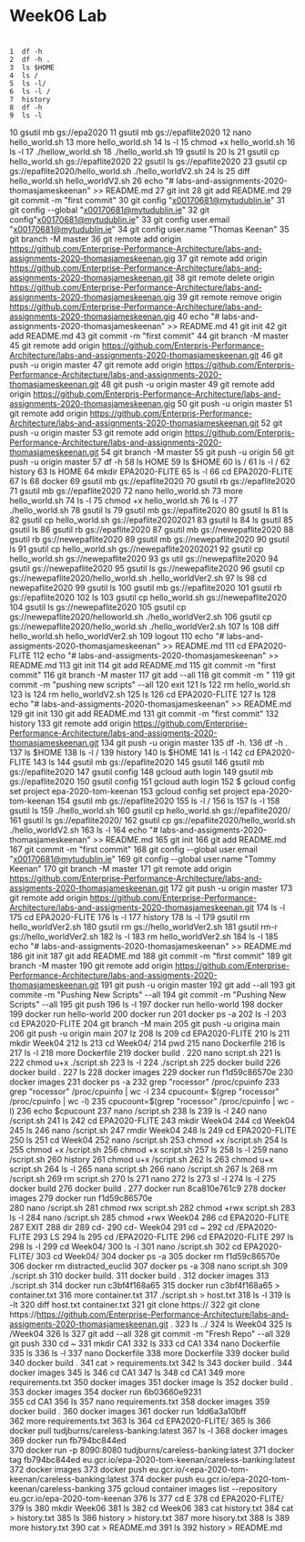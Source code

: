# Week06 Lab <H1>


    1  df -h
    2  df -h .
    3  ls $HOME
    4  ls /
    5  ls -l/
    6  ls -l /
    7  history
    8  df -h
    9  ls -l
   10  gsutil mb gs://epa2020
   11  gsutil mb gs://epaflite2020
   12  nano hello_world.sh
   13  more hello_world.sh
   14  ls -l
   15  chmod +x hello_world.sh
   16  ls -l
   17  ./hellow_world.sh
   18  ./hello_world.sh
   19  gsutil ls
   20  ls
   21  gsutil cp hello_world.sh gs://epaflite2020
   22  gsutil ls gs://epaflite2020
   23  gsutil cp gs://epaflite2020/hello_world.sh ./hello_worldV2.sh
   24  ls
   25  diff hello_world.sh hello_worldV2.sh
   26  echo "# labs-and-assignments-2020-thomasjameskeenan" >> README.md
   27  git init
   28  git add README.md
   29  git commit -m "first commit"
   30  git config "x00170681@mytudublin.ie"
   31  git config --global "x00170681@mytudublin.ie"
   32  git config"x00170681@mytudublin.ie"
   33  git config user.email "x00170681@mytudublin.ie"
   34  git config user.name "Thomas Keenan"
   35  git branch -M master
   36  git remote add origin https://github.com/Enterprise-Performance-Architecture/labs-and-assignments-2020-thomasjameskeenan.gig
   37  git remote add origin https://github.com/Enterprise-Performance-Architecture/labs-and-assignments-2020-thomasjameskeenan.git
   38  git remote delete origin https://github.com/Enterprise-Performance-Architecture/labs-and-assignments-2020-thomasjameskeenan.gig
   39  git remote remove origin https://github.com/Enterprise-Performance-Architecture/labs-and-assignments-2020-thomasjameskeenan.gig
   40  echo "# labs-and-assignments-2020-thomasjameskeenan" >> README.md
   41  git init
   42  git add README.md
   43  git commit -m "first commit"
   44  git branch -M master
   45  git remote add origin https://github.com/Enterpris-Performance-Architecture/labs-and-assignments-2020-thomasjameskeenan.git
   46  git push -u origin master
   47  git remote add origin https://github.com/Enterpris-Performance-Architecture/labs-and-assignments-2020-thomasjameskeenan.git
   48  git push -u origin master
   49  git remote add origin https://github.com/Enterpris-Performance-Architecture/labs-and-assignments-2020-thomasjameskeenan.gig
   50  git push -u origin master
   51  git remote add origin https://github.com/Enterpris-Performance-Architecture/labs-and-assignments-2020-thomasjameskeenan.git
   52  git push -u origin master
   53  git remote add origin https://github.com/Enterpris-Performance-Architecture/labs-and-assignments-2020-thomasjameskeenan.git
   54  git branch -M master
   55  git push -u origin
   56  git push -u origin master
   57  df -h
   58  ls HOME
   59  ls $HOME
   60  ls /
   61  ls -l /
   62  history
   63  ls HOME
   64  mkdir EPA2020-FLITE
   65  ls -l
   66  cd EPA2020-FLITE
   67  ls
   68  docker
   69  gsutil mb gs://epaflite2020
   70  gsutil rb gs://epaflite2020
   71  gsutil mb gs://epaflite2020
   72  nano hello_world.sh
   73  more hello_world.sh
   74  ls -l
   75  chmod +x hello_world.sh
   76  ls -l
   77  ./hello_world.sh
   78  gsutil ls
   79  gsutil mb gs://epaflite2020
   80  gsutil ls
   81  ls
   82  gsutil cp hello_world.sh gs://epaflite20202021
   83  gsutil ls
   84  ls gsutil
   85  gsutil ls
   86  gsutil rb gs://epaflite2020
   87  gsutil mb gs://newepaflite2020
   88  gsutil rb gs://newepaflite2020
   89  gsutil mb gs://newepaflite2020
   90  gsutil ls
   91  gsutil cp hello_world.sh gs://newepaflite20202021
   92  gsutil cp hello_world.sh gs://newepaflite2020
   93  gs util gs://newepaflite2020
   94  gsutil gs://newepaflite2020
   95  gsutil ls gs://newepaflite2020
   96  gsutil cp gs://newepaflite2020/hello_world.sh .hello_worldVer2.sh
   97  ls
   98  cd newepaflite2020
   99  gsutil ls
  100  gsutil mb gs://epaflite2020
  101  gsutil rb gs://epaflite2020
  102  ls
  103  gsutil cp hello_world.sh gs://newepaflite2020
  104  gsutil ls gs://newepaflite2020
  105  gsutil cp gs://newepaflite2020/helloworld.sh ./hello_worldVer2.sh
  106  gsutil cp gs://newepaflite2020/hello_world.sh ./hello_worldVer2.sh
  107  ls 
  108  diff hello_world.sh hello_worldVer2.sh
  109  logout
  110  echo "# labs-and-assigments-2020-thomasjameskeenan" >> README.md
  111  cd EPA2020-FLITE
  112  echo "# labs-and-assigments-2020-thomasjameskeenan" >> README.md
  113  git init
  114  git add README.md
  115  git commit -m "first commit"
  116  git branch -M master
  117  git add --all
  118  git commit -m "
  119  git commit -m "pushing new scripts" --all
  120  exit
  121  ls
  122  rm hello_world.sh
  123  ls
  124  rm hello_worldV2.sh
  125  ls
  126  cd EPA2020-FLITE
  127  ls
  128  echo "# labs-and-assigments-2020-thomasjameskeenan" >> README.md
  129  git init
  130  git add README.md
  131  git commit -m "first commit"
  132  history
  133  git remote add origin https://github.com/Enterprise-Performance-Architecture/labs-and-assigments-2020-thomasjameskeenan.git
  134  git push -u origin master
  135  df -h.
  136  df -h .
  137  ls $HOME
  138  ls -l /
  139  history
  140  ls $HOME
  141  ls -l
  142  cd EPA2020-FLITE
  143  ls
  144  gsutil mb gs://epaflite2020
  145  gsutil
  146  gsutil mb gs://epaflite2020
  147  gsutil config
  148  gcloud auth login
  149  gsutil mb gs://epaflite2020
  150  gsutil config
  151  gcloud auth login
  152  $ gcloud config set project epa-2020-tom-keenan
  153  gcloud config set project epa-2020-tom-keenan
  154  gsutil mb gs://epaflite2020
  155  ls -l /
  156  ls
  157  ls -l
  158  gsutil ls
  159  ./hello_world.sh
  160  gsutil cp hello_world.sh gs://epaflite2020/
  161  gsutil ls gs://epaflite2020/
  162  gsutil cp gs://epaflite2020/hello_world.sh ./hello_worldV2.sh
  163  ls -l
  164  echo "# labs-and-assigments-2020-thomasjameskeenan" >> README.md
  165  git init
  166  git add README.md
  167  git commit -m "first commit"
  168  git config --global user.email "x00170681@mytudublin.ie"
  169  git config --global user.name "Tommy Keenan"
  170  git branch -M master
  171  git remote add origin https://github.com/Enterprise-Performance-Architecture/labs-and-assigments-2020-thomasjameskeenan.git
  172  git push -u origin master
  173  git remote add origin https://github.com/Enterprise-Performance-Architecture/labs-and-assigments-2020-thomasjameskeenan.git
  174  ls -l
  175  cd EPA2020-FLITE
  176  ls -l
  177  history
  178  ls -l
  179  gsutil rm hello_worldVer2.sh
  180  gsutil rm gs://hello_worldVer2.sh
  181  gsutil rm-r  gs://hello_worldVer2.sh
  182  ls -l
  183  rm hello_worldVer2.sh
  184  ls -l
  185  echo "# labs-and-assigments-2020-thomasjameskeenan" >> README.md
  186  git init
  187  git add README.md
  188  git commit -m "first commit"
  189  git branch -M master
  190  git remote add origin https://github.com/Enterprise-Performance-Architecture/labs-and-assigments-2020-thomasjameskeenan.git
  191  git push -u origin master
  192  git add --all
  193  git commite -m "Pushing New Scripts" --all
  194  git commit -m "Pushing New Scripts" --all
  195  git push
  196  ls -l
  197  docker run hello-world
  198  docker
  199  docker run hello-world
  200  docker run
  201  docker ps -a
  202  ls -l
  203  cd EPA2020-FLITE
  204  git branch -M main
  205  git push -u origina main
  206  git push -u origin main
  207  lz
  208  ls
  209  cd EPA2020-FLITE
  210  ls
  211  mkdir Week04
  212  ls
  213  cd Week04/
  214  pwd
  215  nano Dockerfile 
  216  ls
  217  ls -l
  218  more Dockerfile
  219  docker build .
  220  nano script.sh
  221  ls
  222  chmod u+x ./script.sh
  223  ls -l
  224  ./script.sh
  225  docker build
  226  docker build .
  227  ls
  228  docker images 
  229  docker run f1d59c86570e
  230  docker images 
  231  docker ps -a
  232  grep "rocessor" /proc/cpuinfo
  233  grep "rocessor" /proc/cpuinfo | wc -l
  234  cpucount= $(grep "rocessor" /proc/cpuinfo | wc -l)
  235  cpucount=$(grep "rocessor" /proc/cpuinfo | wc -l)
  236  echo $cpucount
  237  nano /script.sh
  238  ls 
  239  ls -l
  240  nano /script.sh
  241  ls
  242  cd EPA2020-FLITE
  243  mkdir Week04
  244  cd Week04
  245  ls
  246  nano /script.sh
  247  rmdir Week04
  248  ls
  249  cd EPA2020-FLITE
  250  ls
  251  cd Week04
  252  nano /script.sh
  253  chmod +x /script.sh
  254  ls
  255  chmod +x /script.sh
  256  chmod +x script.sh
  257  ls
  258  ls -l
  259  nano /script.sh
  260  history
  261  chmod u+x /script.sh
  262  ls 
  263  chmod u+x script.sh
  264  ls -l
  265  nana script.sh
  266  nano /script.sh
  267  ls
  268  rm /script.sh
  269  rm script.sh
  270  ls
  271  nano
  272  ls
  273  sl -l
  274  ls -l
  275  docker build
  276  docker build .
  277  docker run 8ca810e761c9
  278  docker images
  279  docker run f1d59c86570e        
  280  nano /script.sh
  281  chmod rwx script.sh
  282  chmod +rwx script.sh
  283  ls -l
  284  nano /script.sh
  285  chmod +rwx Week04
  286  cd EPA2020-FLITE
  287  EXIT
  288  dir
  289  cd-
  290  cd- Week04
  291  cd ~
  292  cd /EPA2020-FLITE
  293  LS
  294  ls
  295  cd /EPA2020-FLITE
  296  cd EPA2020-FLITE
  297  ls
  298  ls -l
  299  cd Week04/
  300  ls -l
  301  nano /script.sh
  302  cd EPA2020-FLITE/
  303  cd Week04/
  304  docker ps -a
  305  docker rm f1d59c86570e     
  306  docker rm distracted_euclid
  307  docker ps -a
  308  nano script.sh
  309  ./script.sh
  310  docker build.
  311  docker build .
  312  docker images
  313  ./script.sh
  314  docker run c3bf4f168a65
  315  docker run c3bf4f168a65 > container.txt
  316  more container.txt
  317  ./script.sh > host.txt
  318  ls -l
  319  ls -lt
  320  diff host.txt container.txt 
  321  git clone https://
  322  git clone https://https://github.com/Enterprise-Performance-Architecture/labs-and-assigments-2020-thomasjameskeenan.git .
  323  ls ../
  324  ls Week04 
  325  ls /Week04 
  326  ls
  327  git add --all
  328  git commit -m "Fresh Repo" --all
  329  git push
  330  cd ~
  331  mkdir CA1
  332  ls
  333  cd CA1
  334  nano Dockerfile
  335  ls
  336  ls -l
  337  nano Dockerfile
  338  more Dockerfile 
  339  docker build
  340  docker build .
  341  cat > requirements.txt
  342  ls
  343  docker build .
  344  docker images
  345  ls 
  346  cd CA1
  347  ls
  348  cd CA1
  349  more requirements.txt 
  350  docker images
  351  docker image ls
  352  docker build .
  353  docker images
  354  docker run 6b03660e9231        
  355  cd CA1
  356  ls
  357  nano requirements.txt
  358  docker images
  359  docker build .
  360  docker images
  361  docker run 1dd6a3a10bff        
  362  more requirements.txt 
  363  ls
  364  cd EPA2020-FLITE/
  365  ls
  366  docker pull tudjburns/careless-banking:latest
  367  ls -l
  368  docker images
  369  docker run fb794bc844ed        
  370  docker run -p 8090:8080 tudjburns/careless-banking:latest
  371  docker tag fb794bc844ed eu.gcr.io/epa-2020-tom-keenan/careless-banking:latest
  372  docker images
  373  docker push eu.gcr.io/<epa-2020-tom-keenan/careless-banking:latest
  374  docker push eu.gcr.io/epa-2020-tom-keenan/careless-banking
  375  gcloud container images list --repository eu.gcr.io/epa-2020-tom-keenan
  376  ls
  377  cd E
  378  cd EPA2020-FLITE/
  379  ls
  380  mkdir Week06
  381  ls
  382  cd Week06
  383  cat history.txt
  384  cat > history.txt
  385  ls
  386  history > history.txt
  387  more hisory.txt
  388  ls
  389  more history.txt
  390  cat > README.md
  391  ls
  392  history > README.md
